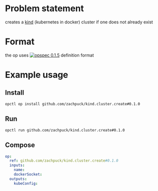 # Problem statement

creates a [kind](https://github.com/kubernetes-sigs/kind) (kubernetes in docker) cluster if one does not already exist

# Format

the op uses [![opspec 0.1.5](https://img.shields.io/badge/opspec-0.1.5-brightgreen.svg?colorA=6b6b6b&colorB=fc16be)](https://opspec.io/0.1.5) definition format

# Example usage

## Install

```shell
opctl op install github.com/zachpuck/kind.cluster.create#0.1.0
```

## Run

```
opctl run github.com/zachpuck/kind.cluster.create#0.1.0
```

## Compose

```yaml
op:
  ref: github.com/zachpuck/kind.cluster.create#0.1.0
  inputs:
    name:
    dockerSocket:
  outputs:
    kubeConfig:
```
